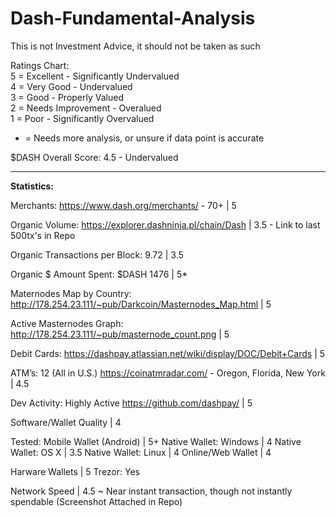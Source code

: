 # Dash-Fundamental-Analysis

This is not Investment Advice, it should not be taken as such

Ratings Chart: <br>
5 = Excellent - Significantly Undervalued <br>
4 = Very Good - Undervalued <br>
3 = Good - Properly Valued <br>
2 = Needs Improvement - Overalued <br>
1 = Poor - Significantly Overvalued <br>

* = Needs more analysis, or unsure if data point is accurate

$DASH Overall Score: 4.5 - Undervalued

-----------------------------------------------------------------------------------------------------------

<b> Statistics: </b>

Merchants: https://www.dash.org/merchants/ - 70+ | 5

Organic Volume: https://explorer.dashninja.pl/chain/Dash  | 3.5 - Link to last 500tx's in Repo

Organic Transactions per Block: 9.72 | 3.5

Organic $ Amount Spent: $DASH 1476 | 5*

Maternodes Map by Country: http://178.254.23.111/~pub/Darkcoin/Masternodes_Map.html | 5

Active Masternodes Graph: http://178.254.23.111/~pub/masternode_count.png | 5

Debit Cards: https://dashpay.atlassian.net/wiki/display/DOC/Debit+Cards | 5

ATM’s: 12 (All in U.S.) https://coinatmradar.com/ - Oregon, Florida, New York | 4.5

Dev Activity: Highly Active https://github.com/dashpay/ | 5


Software/Wallet Quality | 4

Tested: 
Mobile Wallet (Android) | 5+
Native Wallet: Windows | 4
Native Wallet: OS X | 3.5
Native Wallet: Linux | 4
Online/Web Wallet | 4

Harware Wallets | 5
Trezor: Yes

Network Speed | 4.5 ~ Near instant transaction, though not instantly spendable (Screenshot Attached in Repo)







